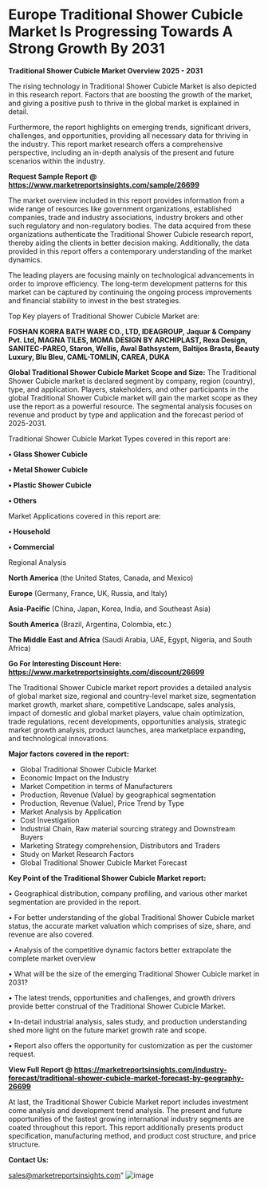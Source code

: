  # Europe Traditional Shower Cubicle Market Is Progressing Towards A Strong Growth By 2031

<Strong> Traditional Shower Cubicle Market Overview 2025 - 2031</strong>

The rising technology in Traditional Shower Cubicle Market is also depicted in this research report. Factors that are boosting the growth of the market, and giving a positive push to thrive in the global market is explained in detail.

Furthermore, the report highlights on emerging trends, significant drivers, challenges, and opportunities, providing all necessary data for thriving in the industry. This report market research offers a comprehensive perspective, including an in-depth analysis of the present and future scenarios within the industry.

<strong>Request Sample Report @ <a href=https://www.marketreportsinsights.com/sample/26699>https://www.marketreportsinsights.com/sample/26699</a></strong>

The market overview included in this report provides information from a wide range of resources like government organizations, established companies, trade and industry associations, industry brokers and other such regulatory and non-regulatory bodies. The data acquired from these organizations authenticate the Traditional Shower Cubicle research report, thereby aiding the clients in better decision making. Additionally, the data provided in this report offers a contemporary understanding of the market dynamics.

The leading players are focusing mainly on technological advancements in order to improve efficiency. The long-term development patterns for this market can be captured by continuing the ongoing process improvements and financial stability to invest in the best strategies.

Top Key players of Traditional Shower Cubicle Market are:

<strong>FOSHAN KORRA BATH WARE CO., LTD, IDEAGROUP, Jaquar & Company Pvt. Ltd, MAGNA TILES, MOMA DESIGN BY ARCHIPLAST, Rexa Design, SANITEC-PAREO, Staron, Wellis, Awal Bathsystem, Baltijos Brasta, Beauty Luxury, Blu Bleu, CAML-TOMLIN, CAREA, DUKA</strong>

<strong><b>Global Traditional Shower Cubicle Market Scope and Size:</b></strong>
The Traditional Shower Cubicle market is declared segment by company, region (country), type, and application. Players, stakeholders, and other participants in the global Traditional Shower Cubicle market will gain the market scope as they use the report as a powerful resource. The segmental analysis focuses on revenue and product by type and application and the forecast period of 2025-2031.

Traditional Shower Cubicle Market Types covered in this report are:

<strong>• Glass Shower Cubicle

• Metal Shower Cubicle

• Plastic Shower Cubicle

• Others</strong>

Market Applications covered in this report are:

<strong>• Household

• Commercial</strong> 

Regional Analysis

<strong>North America</strong> (the United States, Canada, and Mexico)

<strong>Europe</strong> (Germany, France, UK, Russia, and Italy)

<strong>Asia-Pacific</strong> (China, Japan, Korea, India, and Southeast Asia)

<strong>South America</strong> (Brazil, Argentina, Colombia, etc.)

<strong>The Middle East and Africa</strong> (Saudi Arabia, UAE, Egypt, Nigeria, and South Africa)

<strong>Go For Interesting Discount Here: <a href=https://www.marketreportsinsights.com/discount/26699>https://www.marketreportsinsights.com/discount/26699</a></strong>

The Traditional Shower Cubicle market report provides a detailed analysis of global market size, regional and country-level market size, segmentation market growth, market share, competitive Landscape, sales analysis, impact of domestic and global market players, value chain optimization, trade regulations, recent developments, opportunities analysis, strategic market growth analysis, product launches, area marketplace expanding, and technological innovations.

<strong><b>Major factors covered in the report:</b></strong>
<ul>
  <li>Global Traditional Shower Cubicle Market </li>
  <li>Economic Impact on the Industry</li>
  <li>Market Competition in terms of Manufacturers</li>
  <li>Production, Revenue (Value) by geographical segmentation</li>
  <li>Production, Revenue (Value), Price Trend by Type</li>
  <li>Market Analysis by Application</li>
  <li>Cost Investigation</li>
  <li>Industrial Chain, Raw material sourcing strategy and Downstream Buyers</li>
  <li>Marketing Strategy comprehension, Distributors and Traders</li>
  <li>Study on Market Research Factors</li>
  <li>Global Traditional Shower Cubicle Market Forecast</li>
</ul>

<strong><b>Key Point of the Traditional Shower Cubicle Market report:</b></strong>

• Geographical distribution, company profiling, and various other market segmentation are provided in the report.

• For better understanding of the global Traditional Shower Cubicle market status, the accurate market valuation which comprises of size, share, and revenue are also covered.

• Analysis of the competitive dynamic factors better extrapolate the complete market overview

• What will be the size of the emerging Traditional Shower Cubicle market in 2031?

• The latest trends, opportunities and challenges, and growth drivers provide better construal of the Traditional Shower Cubicle Market.

• In-detail industrial analysis, sales study, and production understanding shed more light on the future market growth rate and scope.

• Report also offers the opportunity for customization as per the customer request.

<strong><b>View Full Report @ <a href=https://marketreportsinsights.com/industry-forecast/traditional-shower-cubicle-market-forecast-by-geography-26699>https://marketreportsinsights.com/industry-forecast/traditional-shower-cubicle-market-forecast-by-geography-26699</a></b></strong>


At last, the Traditional Shower Cubicle Market report includes investment come analysis and development trend analysis. The present and future opportunities of the fastest growing international industry segments are coated throughout this report. This report additionally presents product specification, manufacturing method, and product cost structure, and price structure.

<strong>Contact Us:</strong>

sales@marketreportsinsights.com"
![image](https://github.com/user-attachments/assets/81c63f4f-6c96-46a8-90c4-445a1c653c8b)
